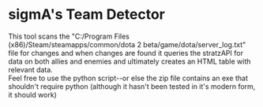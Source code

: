 # sigmA's Team Detector

This tool scans the "C:/Program Files (x86)/Steam/steamapps/common/dota 2 beta/game/dota/server_log.txt" file for changes and when changes are found it queries the stratzAPI for data on both allies and enemies and ultimately creates an HTML table with relevant data.  
Feel free to use the python script--or else the zip file contains an exe that shouldn't require python (although it hasn't been tested in it's modern form, it should work)
